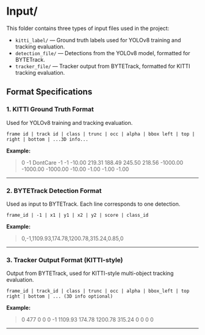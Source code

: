 # Input/

This folder contains three types of input files used in the project:

- `kitti_label/` — Ground truth labels used for YOLOv8 training and tracking evaluation.
- `detection_file/` — Detections from the YOLOv8 model, formatted for BYTETrack.
- `tracker_file/` — Tracker output from BYTETrack, formatted for KITTI tracking evaluation.

## Format Specifications

### 1. KITTI Ground Truth Format
Used for YOLOv8 training and tracking evaluation.

`frame id | track id | class | trunc | occ | alpha | bbox left | top | right | bottom | ...3D info...`


**Example:**

>0 -1 DontCare -1 -1 -10.00 219.31 188.49 245.50 218.56 -1000.00 -1000.00 -1000.00 -10.00 -1.00 -1.00 -1.00

---

### 2. BYTETrack Detection Format
Used as input to BYTETrack. Each line corresponds to one detection.

`frame_id | -1 | x1 | y1 | x2 | y2 | score | class_id`

**Example:**

>0,-1,1109.93,174.78,1200.78,315.24,0.85,0

---

### 3. Tracker Output Format (KITTI-style)
Output from BYTETrack, used for KITTI-style multi-object tracking evaluation.

`frame_id | track_id | class | trunc | occ | alpha | bbox_left | top right | bottom | ... (3D info optional)`

**Example:**

>0 477 0 0 0 -1 1109.93 174.78 1200.78 315.24 0 0 0 0

---
